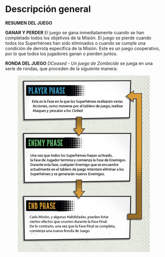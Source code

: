 # Descripción general

**RESUMEN DEL JUEGO**

**GANAR Y PERDER** El juego se gana inmediatamente cuando se han completado todos los objetivos de la Misión. El juego se pierde cuando todos los Superhéroes han sido eliminados o cuando se cumple una condición de derrota específica de la Misión. Este es un juego cooperativo, por lo que todos los jugadores ganan o pierden juntos.

**RONDA DEL JUEGO** _DCeased - Un juego de Zombicide_ se juega en una serie de rondas, que proceden de la siguiente manera:

<figure><img src="../.gitbook/assets/image1.png" alt=""><figcaption></figcaption></figure>
